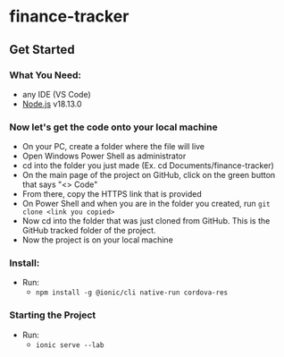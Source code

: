 # finance-tracker

## Get Started

### What You Need:
  - any IDE (VS Code)
  - [Node.js](https://nodejs.org/en/) v18.13.0

### Now let's get the code onto your local machine
  - On your PC, create a folder where the file will live
  - Open Windows Power Shell as administrator
  - cd into the folder you just made (Ex. cd Documents/finance-tracker)
  - On the main page of the project on GitHub, click on the green button that says "<> Code"
  - From there, copy the HTTPS link that is provided
  - On Power Shell and when you are in the folder you created, run ``` git clone <link you copied> ```
  - Now cd into the folder that was just cloned from GitHub. This is the GitHub tracked folder of the project.
  - Now the project is on your local machine

### Install:
  - Run:
    - ``` npm install -g @ionic/cli native-run cordova-res ```

### Starting the Project
  - Run:
    - ``` ionic serve --lab ```


